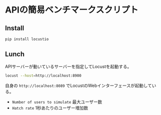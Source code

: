 # APIの簡易ベンチマークスクリプト

## Install

```sh
pip install locustio
```

## Lunch

APIサーバーが動いているサーバーを指定してLocustを起動する。  

```sh
locust --host=http://localhost:8900
```

自身の `http://localhost:8089` でLocustのWebインターフェースが起動している。  

* `Number of users to simulate` 最大ユーザー数
* `Hatch rate` 1秒あたりのユーザー増加数
